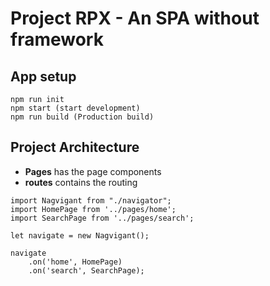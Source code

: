 # Project RPX - An SPA without framework

## App setup

```
npm run init
npm start (start development)
npm run build (Production build)

```

## Project Architecture

- __Pages__ has the page components
- __routes__ contains the routing

```
import Nagvigant from "./navigator";
import HomePage from '../pages/home';
import SearchPage from '../pages/search';

let navigate = new Nagvigant();

navigate
	.on('home', HomePage)
	.on('search', SearchPage);
```